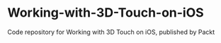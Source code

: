 # Working-with-3D-Touch-on-iOS
Code repository for Working with 3D Touch on iOS, published by Packt
